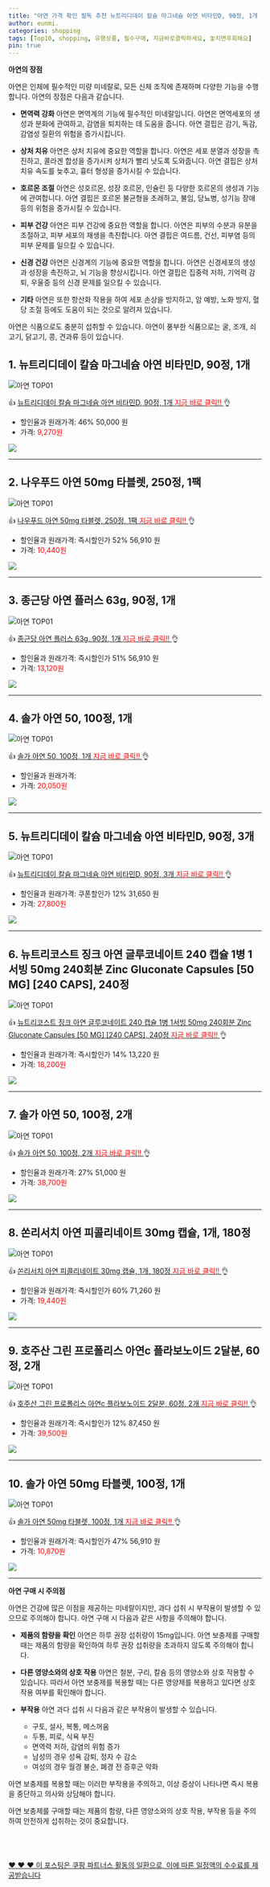 ```yaml
---
title: "아연 가격 확인 필독 추천 뉴트리디데이 칼슘 마그네슘 아연 비타민D, 90정, 1개 비교 장점 구매가이드"
author: eunmi.
categories: shopping
tags: [Top10, shopping, 유행상품, 필수구매, 지금바로클릭하세요, 놓치면후회해요]
pin: true
---
```

**아연의 장점**

아연은 인체에 필수적인 미량 미네랄로, 모든 신체 조직에 존재하며 다양한 기능을 수행합니다. 아연의 장점은 다음과 같습니다.

* **면역력 강화**
아연은 면역계의 기능에 필수적인 미네랄입니다. 아연은 면역세포의 생성과 분화에 관여하고, 감염을 퇴치하는 데 도움을 줍니다. 아연 결핍은 감기, 독감, 감염성 질환의 위험을 증가시킵니다.

* **상처 치유**
아연은 상처 치유에 중요한 역할을 합니다. 아연은 세포 분열과 성장을 촉진하고, 콜라겐 합성을 증가시켜 상처가 빨리 낫도록 도와줍니다. 아연 결핍은 상처 치유 속도를 늦추고, 흉터 형성을 증가시킬 수 있습니다.

* **호르몬 조절**
아연은 성호르몬, 성장 호르몬, 인슐린 등 다양한 호르몬의 생성과 기능에 관여합니다. 아연 결핍은 호르몬 불균형을 초래하고, 불임, 당뇨병, 성기능 장애 등의 위험을 증가시킬 수 있습니다.

* **피부 건강**
아연은 피부 건강에 중요한 역할을 합니다. 아연은 피부의 수분과 유분을 조절하고, 피부 세포의 재생을 촉진합니다. 아연 결핍은 여드름, 건선, 피부염 등의 피부 문제를 일으킬 수 있습니다.

* **신경 건강**
아연은 신경계의 기능에 중요한 역할을 합니다. 아연은 신경세포의 생성과 성장을 촉진하고, 뇌 기능을 향상시킵니다. 아연 결핍은 집중력 저하, 기억력 감퇴, 우울증 등의 신경 문제를 일으킬 수 있습니다.

* **기타**
아연은 또한 항산화 작용을 하여 세포 손상을 방지하고, 암 예방, 노화 방지, 혈당 조절 등에도 도움이 되는 것으로 알려져 있습니다.

아연은 식품으로도 충분히 섭취할 수 있습니다. 아연이 풍부한 식품으로는 굴, 조개, 쇠고기, 닭고기, 콩, 견과류 등이 있습니다.

   

## 1. 뉴트리디데이 칼슘 마그네슘 아연 비타민D, 90정, 1개

![아연 TOP01](https://thumbnail10.coupangcdn.com/thumbnails/remote/230x230ex/image/retail/images/1258577769680989-7bcc3766-dbdd-4faa-a3e8-69f780423cac.jpg)


👍 [뉴트리디데이 칼슘 마그네슘 아연 비타민D, 90정, 1개 <font color=red> 지금 바로 클릭!! </font> ](https://link.coupang.com/re/AFFSDP?lptag=AF3617701&subid=GithubCoopas&pageKey=7663082990&traceid=V0-153&itemId=20420800467&vendorItemId=3447807470) 👌 


- 할인율과 원래가격: 46%  50,000   원
- 가격: <span style='color:red'>9,270원</span>

[![](/discount_price.png)](https://link.coupang.com/re/AFFSDP?lptag=AF3617701&subid=GithubCoopas&pageKey=7663082990&traceid=V0-153&itemId=20420800467&vendorItemId=3447807470)

---


   

## 2. 나우푸드 아연 50mg 타블렛, 250정, 1팩

![아연 TOP01](https://thumbnail9.coupangcdn.com/thumbnails/remote/230x230ex/image/vendor_inventory/3202/b00327df0da5b6dd2f0d85550ce2104760540226c9cdc9b76a6a9f6c1547.png)


👍 [나우푸드 아연 50mg 타블렛, 250정, 1팩 <font color=red> 지금 바로 클릭!! </font> ](https://link.coupang.com/re/AFFSDP?lptag=AF3617701&subid=GithubCoopas&pageKey=6395389697&traceid=V0-153&itemId=12107900018&vendorItemId=3086574774) 👌 


- 할인율과 원래가격: 즉시할인가 52%  56,910   원
- 가격: <span style='color:red'>10,440원</span>

[![](/discount_price.png)](https://link.coupang.com/re/AFFSDP?lptag=AF3617701&subid=GithubCoopas&pageKey=6395389697&traceid=V0-153&itemId=12107900018&vendorItemId=3086574774)

---


   

## 3. 종근당 아연 플러스 63g, 90정, 1개

![아연 TOP01](https://thumbnail9.coupangcdn.com/thumbnails/remote/230x230ex/image/retail/images/5988115378884283-7bb158fe-f21a-4e74-a1fb-7ab248587d16.jpg)


👍 [종근당 아연 플러스 63g, 90정, 1개 <font color=red> 지금 바로 클릭!! </font> ](https://link.coupang.com/re/AFFSDP?lptag=AF3617701&subid=GithubCoopas&pageKey=7276450622&traceid=V0-153&itemId=18568765299&vendorItemId=82560927495) 👌 


- 할인율과 원래가격: 즉시할인가 51%  56,910   원
- 가격: <span style='color:red'>13,120원</span>

[![](/discount_price.png)](https://link.coupang.com/re/AFFSDP?lptag=AF3617701&subid=GithubCoopas&pageKey=7276450622&traceid=V0-153&itemId=18568765299&vendorItemId=82560927495)

---


   

## 4. 솔가 아연 50, 100정, 1개

![아연 TOP01](https://thumbnail9.coupangcdn.com/thumbnails/remote/230x230ex/image/retail/images/13129635890795-a858dfb0-4352-4279-8fc8-517ff60a17af.jpg)


👍 [솔가 아연 50, 100정, 1개 <font color=red> 지금 바로 클릭!! </font> ](https://link.coupang.com/re/AFFSDP?lptag=AF3617701&subid=GithubCoopas&pageKey=6215299433&traceid=V0-153&itemId=1184751&vendorItemId=3001141888) 👌 


- 할인율과 원래가격: 
- 가격: <span style='color:red'>20,050원</span>

[![](/discount_price.png)](https://link.coupang.com/re/AFFSDP?lptag=AF3617701&subid=GithubCoopas&pageKey=6215299433&traceid=V0-153&itemId=1184751&vendorItemId=3001141888)

---


   

## 5. 뉴트리디데이 칼슘 마그네슘 아연 비타민D, 90정, 3개

![아연 TOP01](https://thumbnail8.coupangcdn.com/thumbnails/remote/230x230ex/image/retail/images/7883504067890429-712687c2-f5ac-4fd7-a008-ca5ecb0cded0.jpg)


👍 [뉴트리디데이 칼슘 마그네슘 아연 비타민D, 90정, 3개 <font color=red> 지금 바로 클릭!! </font> ](https://link.coupang.com/re/AFFSDP?lptag=AF3617701&subid=GithubCoopas&pageKey=7663082990&traceid=V0-153&itemId=20420830222&vendorItemId=70027720811) 👌 


- 할인율과 원래가격: 쿠폰할인가 12%  31,650   원
- 가격: <span style='color:red'>27,800원</span>

[![](/discount_price.png)](https://link.coupang.com/re/AFFSDP?lptag=AF3617701&subid=GithubCoopas&pageKey=7663082990&traceid=V0-153&itemId=20420830222&vendorItemId=70027720811)

---


   

## 6. 뉴트리코스트 징크 아연 글루코네이트 240 캡슐 1병 1서빙 50mg 240회분 Zinc Gluconate Capsules [50 MG] [240 CAPS], 240정

![아연 TOP01](https://thumbnail10.coupangcdn.com/thumbnails/remote/230x230ex/image/vendor_inventory/357e/730dd0d56408b5e3630d79b66b1831d7d8ab7bdf0aad5d3e5379216366ee.jpg)


👍 [뉴트리코스트 징크 아연 글루코네이트 240 캡슐 1병 1서빙 50mg 240회분 Zinc Gluconate Capsules [50 MG] [240 CAPS], 240정 <font color=red> 지금 바로 클릭!! </font> ](https://link.coupang.com/re/AFFSDP?lptag=AF3617701&subid=GithubCoopas&pageKey=303944106&traceid=V0-153&itemId=956257092&vendorItemId=71973189161) 👌 


- 할인율과 원래가격: 즉시할인가 14%  13,220   원
- 가격: <span style='color:red'>18,200원</span>

[![](/discount_price.png)](https://link.coupang.com/re/AFFSDP?lptag=AF3617701&subid=GithubCoopas&pageKey=303944106&traceid=V0-153&itemId=956257092&vendorItemId=71973189161)

---


   

## 7. 솔가 아연 50, 100정, 2개

![아연 TOP01](https://thumbnail7.coupangcdn.com/thumbnails/remote/230x230ex/image/retail/images/700381672241171-85714dea-13d8-47a4-bc3d-70f535e656b2.jpg)


👍 [솔가 아연 50, 100정, 2개 <font color=red> 지금 바로 클릭!! </font> ](https://link.coupang.com/re/AFFSDP?lptag=AF3617701&subid=GithubCoopas&pageKey=6215299433&traceid=V0-153&itemId=17910172082&vendorItemId=85072859465) 👌 


- 할인율과 원래가격: 27%  51,000   원
- 가격: <span style='color:red'>38,700원</span>

[![](/discount_price.png)](https://link.coupang.com/re/AFFSDP?lptag=AF3617701&subid=GithubCoopas&pageKey=6215299433&traceid=V0-153&itemId=17910172082&vendorItemId=85072859465)

---


   

## 8. 쏜리서치 아연 피콜리네이트 30mg 캡슐, 1개, 180정

![아연 TOP01](https://thumbnail7.coupangcdn.com/thumbnails/remote/230x230ex/image/product/image/vendoritem/2018/10/12/3191246747/bc07ac02-745b-4722-bc73-78d6c1a8e2cc.jpg)


👍 [쏜리서치 아연 피콜리네이트 30mg 캡슐, 1개, 180정 <font color=red> 지금 바로 클릭!! </font> ](https://link.coupang.com/re/AFFSDP?lptag=AF3617701&subid=GithubCoopas&pageKey=433090&traceid=V0-153&itemId=1180400&vendorItemId=3191246747) 👌 


- 할인율과 원래가격: 즉시할인가 60%  71,260   원
- 가격: <span style='color:red'>19,440원</span>

[![](/discount_price.png)](https://link.coupang.com/re/AFFSDP?lptag=AF3617701&subid=GithubCoopas&pageKey=433090&traceid=V0-153&itemId=1180400&vendorItemId=3191246747)

---


   

## 9. 호주산 그린 프로폴리스 아연c 플라보노이드 2달분, 60정, 2개

![아연 TOP01](https://thumbnail8.coupangcdn.com/thumbnails/remote/230x230ex/image/vendor_inventory/e966/0cb0c19608369494d46238ab16e02c5fdb81b9c19b6aa1179cdcb3ecf3d3.jpg)


👍 [호주산 그린 프로폴리스 아연c 플라보노이드 2달분, 60정, 2개 <font color=red> 지금 바로 클릭!! </font> ](https://link.coupang.com/re/AFFSDP?lptag=AF3617701&subid=GithubCoopas&pageKey=7518683223&traceid=V0-153&itemId=19715439547&vendorItemId=81723412360) 👌 


- 할인율과 원래가격: 즉시할인가 12%  87,450   원
- 가격: <span style='color:red'>39,500원</span>

[![](/discount_price.png)](https://link.coupang.com/re/AFFSDP?lptag=AF3617701&subid=GithubCoopas&pageKey=7518683223&traceid=V0-153&itemId=19715439547&vendorItemId=81723412360)

---


   

## 10. 솔가 아연 50mg 타블렛, 100정, 1개

![아연 TOP01](https://thumbnail6.coupangcdn.com/thumbnails/remote/230x230ex/image/vendor_inventory/images/2019/03/20/15/3/9dc7dee4-ad0d-4d95-8818-ee1f074e91c4.jpg)


👍 [솔가 아연 50mg 타블렛, 100정, 1개 <font color=red> 지금 바로 클릭!! </font> ](https://link.coupang.com/re/AFFSDP?lptag=AF3617701&subid=GithubCoopas&pageKey=4975361086&traceid=V0-153&itemId=6613985747&vendorItemId=3180840917) 👌 


- 할인율과 원래가격: 즉시할인가 47%  56,910   원
- 가격: <span style='color:red'>10,870원</span>

[![](/discount_price.png)](https://link.coupang.com/re/AFFSDP?lptag=AF3617701&subid=GithubCoopas&pageKey=4975361086&traceid=V0-153&itemId=6613985747&vendorItemId=3180840917)

---
**아연 구매 시 주의점**

아연은 건강에 많은 이점을 제공하는 미네랄이지만, 과다 섭취 시 부작용이 발생할 수 있으므로 주의해야 합니다. 아연 구매 시 다음과 같은 사항을 주의해야 합니다.

* **제품의 함량을 확인**
아연은 하루 권장 섭취량이 15mg입니다. 아연 보충제를 구매할 때는 제품의 함량을 확인하여 하루 권장 섭취량을 초과하지 않도록 주의해야 합니다.

* **다른 영양소와의 상호 작용**
아연은 철분, 구리, 칼슘 등의 영양소와 상호 작용할 수 있습니다. 따라서 아연 보충제를 복용할 때는 다른 영양제를 복용하고 있다면 상호 작용 여부를 확인해야 합니다.

* **부작용**
아연 과다 섭취 시 다음과 같은 부작용이 발생할 수 있습니다.
    * 구토, 설사, 복통, 메스꺼움
    * 두통, 피로, 식욕 부진
    * 면역력 저하, 감염의 위험 증가
    * 남성의 경우 성욕 감퇴, 정자 수 감소
    * 여성의 경우 월경 불순, 폐경 전 증후군 악화

아연 보충제를 복용할 때는 이러한 부작용을 주의하고, 이상 증상이 나타나면 즉시 복용을 중단하고 의사와 상담해야 합니다.

아연 보충제를 구매할 때는 제품의 함량, 다른 영양소와의 상호 작용, 부작용 등을 주의하여 안전하게 섭취하는 것이 중요합니다.<br><br><br><br><br> [ ❤ ❤ ❤ 이 포스팅은 쿠팡 파트너스 활동의 일환으로, 이에 따른 일정액의 수수료를 제공받습니다](https://link.coupang.com/a/bcEFyh)